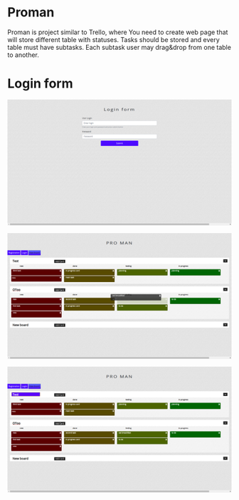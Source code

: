 # Proman

Proman is project similar to Trello, where You need to create web page that will store different table with statuses. Tasks should be stored  and every table must have subtasks. Each subtask user may drag&drop from one table to another. 

# Login form
![Login form](https://github.com/Taras2907/proman-javascript/blob/master/Screenshot%20from%202020-01-06%2008-43-16.png)

![Drag&drop](https://github.com/Taras2907/proman-javascript/blob/master/Screenshot%20from%202020-01-06%2008-44-31.png)

![Edit headers](https://github.com/Taras2907/proman-javascript/blob/master/Screenshot%20from%202020-01-06%2008-44-38.png)


